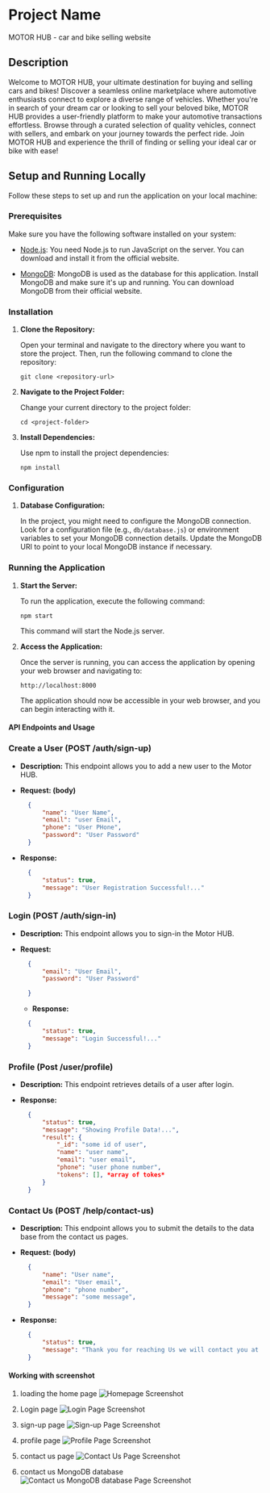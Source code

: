 # Project Name
MOTOR HUB - car and bike selling website

## Description
Welcome to MOTOR HUB, your ultimate destination for buying and selling cars and bikes! Discover a seamless online marketplace where automotive enthusiasts connect to explore a diverse range of vehicles. Whether you're in search of your dream car or looking to sell your beloved bike, MOTOR HUB provides a user-friendly platform to make your automotive transactions effortless. Browse through a curated selection of quality vehicles, connect with sellers, and embark on your journey towards the perfect ride. Join MOTOR HUB and experience the thrill of finding or selling your ideal car or bike with ease!

## Setup and Running Locally

Follow these steps to set up and run the application on your local machine:

### Prerequisites

Make sure you have the following software installed on your system:

- [Node.js](https://nodejs.org/): You need Node.js to run JavaScript on the server. You can download and install it from the official website.

- [MongoDB](https://www.mongodb.com/): MongoDB is used as the database for this application. Install MongoDB and make sure it's up and running. You can download MongoDB from their official website.

### Installation

1. **Clone the Repository:**

   Open your terminal and navigate to the directory where you want to store the project. Then, run the following command to clone the repository:

   ```
   git clone <repository-url>
   ```

2. **Navigate to the Project Folder:**

   Change your current directory to the project folder:

   ```
   cd <project-folder>
   ```

3. **Install Dependencies:**

   Use npm to install the project dependencies:

   ```
   npm install
   ```

### Configuration

1. **Database Configuration:**

   In the project, you might need to configure the MongoDB connection. Look for a configuration file (e.g., `db/database.js`) or environment variables to set your MongoDB connection details. Update the MongoDB URI to point to your local MongoDB instance if necessary.

### Running the Application

1. **Start the Server:**

   To run the application, execute the following command:

   ```
   npm start
   ```

   This command will start the Node.js server.

2. **Access the Application:**

   Once the server is running, you can access the application by opening your web browser and navigating to:

   ```
   http://localhost:8000
   ```

   The application should now be accessible in your web browser, and you can begin interacting with it.



#### API Endpoints and Usage

### Create a User (POST /auth/sign-up)

- **Description:** This endpoint allows you to add a new user to the Motor HUB.

- **Request: (body)**
  ```json
    {
        "name": "User Name",
        "email": "user Email",
        "phone": "User PHone",
        "password": "User Password"
    }
  ```

- **Response:**
  ```json
    {
        "status": true,
        "message": "User Registration Successful!..."
    }
  ```

### Login (POST /auth/sign-in)

- **Description:** This endpoint allows you to sign-in the Motor HUB.

- **Request:**
  ```json
    {
        "email": "User Email",
        "password": "User Password"

    }
  ```

  - **Response:**
  ```json
    {
        "status": true,
        "message": "Login Successful!..."
    }
  ```

### Profile (Post /user/profile)

- **Description:** This endpoint retrieves details of a user after login.

- **Response:**
  ```json
    {
        "status": true,
        "message": "Showing Profile Data!...",
        "result": {
            "_id": "some id of user",
            "name": "user name",
            "email": "user email",
            "phone": "user phone number",
            "tokens": [], *array of tokes*
        }
    }
  ```

### Contact Us (POST /help/contact-us)

- **Description:** This endpoint allows you to submit the details to the data base from the contact us pages.

- **Request: (body)**
  ```json
    {
        "name": "User name",
        "email": "User email",
        "phone": "phone number",
        "message": "some message",
    }
  ```

- **Response:**
  ```json
    {
        "status": true,
        "message": "Thank you for reaching Us we will contact you at user email"
    }
  ```

#### Working with screenshot

1. loading the home page
![Homepage Screenshot](https://github.com/piyushraj2340/motor-hub/blob/master/working/home.jpg)

2. Login page
![Login Page Screenshot](https://github.com/piyushraj2340/motor-hub/blob/master/working/login.jpg)

3. sign-up page
![Sign-up Page Screenshot](https://github.com/piyushraj2340/motor-hub/blob/master/working/signup.jpg)

4. profile page
![Profile Page Screenshot](https://github.com/piyushraj2340/motor-hub/blob/master/working/profile.jpg)

5. contact us page
![Contact Us Page Screenshot](https://github.com/piyushraj2340/motor-hub/blob/master/working/contact.jpg)

6. contact us MongoDB database 
![Contact us MongoDB database Page Screenshot](https://github.com/piyushraj2340/motor-hub/blob/master/working/contactData.jpg)
